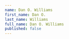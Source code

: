 ```yaml
---
name: Dan O. Williams
first_name: Dan O.
last_name: Williams
full_name: Dan O. Williams
published: false
---
```


